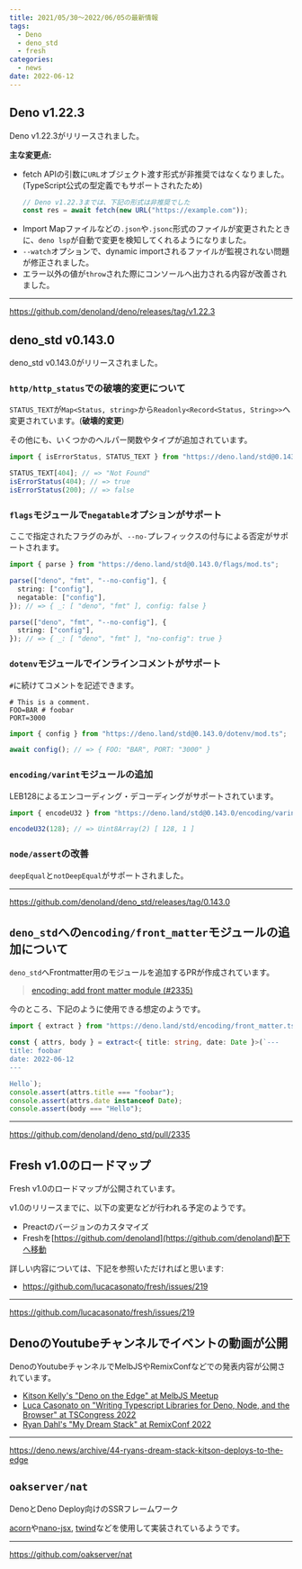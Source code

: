 ```yaml
---
title: 2021/05/30〜2022/06/05の最新情報
tags:
  - Deno
  - deno_std
  - fresh
categories:
  - news
date: 2022-06-12
---
```


## Deno v1.22.3

Deno v1.22.3がリリースされました。

**主な変更点:**

- fetch APIの引数に`URL`オブジェクト渡す形式が非推奨ではなくなりました。(TypeScript公式の型定義でもサポートされたため)
  ```typescript
  // Deno v1.22.3までは、下記の形式は非推奨でした
  const res = await fetch(new URL("https://example.com"));
  ```
- Import Mapファイルなどの`.json`や`.jsonc`形式のファイルが変更されたときに、`deno lsp`が自動で変更を検知してくれるようになりました。
- `--watch`オプションで、dynamic importされるファイルが監視されない問題が修正されました。
- エラー以外の値が`throw`された際にコンソールへ出力される内容が改善されました。

---

https://github.com/denoland/deno/releases/tag/v1.22.3

## deno_std v0.143.0

deno_std v0.143.0がリリースされました。

### `http/http_status`での破壊的変更について

`STATUS_TEXT`が`Map<Status, string>`から`Readonly<Record<Status, String>>`へ変更されています。(**破壊的変更**)

その他にも、いくつかのヘルパー関数やタイプが追加されています。

```typescript
import { isErrorStatus, STATUS_TEXT } from "https://deno.land/std@0.143.0/http/http_status.ts";

STATUS_TEXT[404]; // => "Not Found"
isErrorStatus(404); // => true
isErrorStatus(200); // => false
```

### `flags`モジュールで`negatable`オプションがサポート

ここで指定されたフラグのみが、`--no-`プレフィックスの付与による否定がサポートされます。

```typescript
import { parse } from "https://deno.land/std@0.143.0/flags/mod.ts";

parse(["deno", "fmt", "--no-config"], {
  string: ["config"],
  negatable: ["config"],
}); // => { _: [ "deno", "fmt" ], config: false }

parse(["deno", "fmt", "--no-config"], {
  string: ["config"],
}); // => { _: [ "deno", "fmt" ], "no-config": true }
```

### `dotenv`モジュールでインラインコメントがサポート

`#`に続けてコメントを記述できます。

```
# This is a comment.
FOO=BAR # foobar
PORT=3000
```

```javascript
import { config } from "https://deno.land/std@0.143.0/dotenv/mod.ts";

await config(); // => { FOO: "BAR", PORT: "3000" }
```

### `encoding/varint`モジュールの追加

LEB128によるエンコーディング・デコーディングがサポートされています。

```javascript
import { encodeU32 } from "https://deno.land/std@0.143.0/encoding/varint.ts";

encodeU32(128); // => Uint8Array(2) [ 128, 1 ]
```

### `node/assert`の改善

`deepEqual`と`notDeepEqual`がサポートされました。

---

https://github.com/denoland/deno_std/releases/tag/0.143.0

## `deno_std`への`encoding/front_matter`モジュールの追加について

`deno_std`へFrontmatter用のモジュールを追加するPRが作成されています。

> [encoding: add front matter module (#2335)](https://github.com/denoland/deno_std/pull/2335)

今のところ、下記のように使用できる想定のようです。

```typescript
import { extract } from "https://deno.land/std/encoding/front_matter.ts";

const { attrs, body } = extract<{ title: string, date: Date }>(`---
title: foobar
date: 2022-06-12
---

Hello`);
console.assert(attrs.title === "foobar");
console.assert(attrs.date instanceof Date);
console.assert(body === "Hello");
```

---

https://github.com/denoland/deno_std/pull/2335

## Fresh v1.0のロードマップ

Fresh v1.0のロードマップが公開されています。

v1.0のリリースまでに、以下の変更などが行われる予定のようです。

- Preactのバージョンのカスタマイズ
- Freshを[https://github.com/denoland](https://github.com/denoland)配下へ移動

詳しい内容については、下記を参照いただければと思います:

- https://github.com/lucacasonato/fresh/issues/219

---

https://github.com/lucacasonato/fresh/issues/219

## DenoのYoutubeチャンネルでイベントの動画が公開

DenoのYoutubeチャンネルでMelbJSやRemixConfなどでの発表内容が公開されています。

- [Kitson Kelly's "Deno on the Edge" at MelbJS Meetup](https://www.youtube.com/watch?v=G_2AgdgEbkI)
- [Luca Casonato on "Writing Typescript Libraries for Deno, Node, and the Browser" at TSCongress 2022](https://www.youtube.com/watch?v=91sGi9Gkxjg)
- [Ryan Dahl's "My Dream Stack" at RemixConf 2022](https://www.youtube.com/watch?v=3NR9Spj0DmQ)

---

https://deno.news/archive/44-ryans-dream-stack-kitson-deploys-to-the-edge

## `oakserver/nat`

DenoとDeno Deploy向けのSSRフレームワーク

[acorn](https://github.com/oakserver/acorn)や[nano-jsx](https://nanojsx.io/), [twind](https://twind.dev/)などを使用して実装されているようです。

---

https://github.com/oakserver/nat

